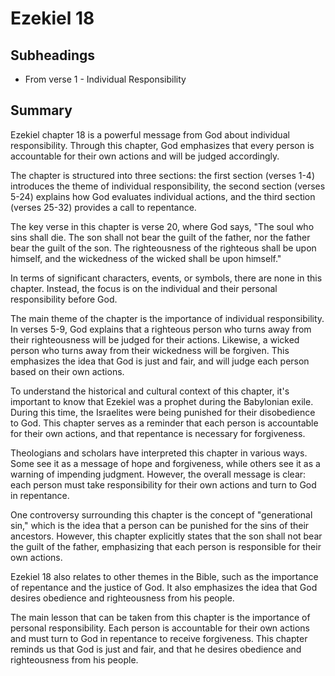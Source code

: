 # Ezekiel 18

## Subheadings

* From verse 1 - Individual Responsibility

## Summary

Ezekiel chapter 18 is a powerful message from God about individual responsibility. Through this chapter, God emphasizes that every person is accountable for their own actions and will be judged accordingly.

The chapter is structured into three sections: the first section (verses 1-4) introduces the theme of individual responsibility, the second section (verses 5-24) explains how God evaluates individual actions, and the third section (verses 25-32) provides a call to repentance.

The key verse in this chapter is verse 20, where God says, "The soul who sins shall die. The son shall not bear the guilt of the father, nor the father bear the guilt of the son. The righteousness of the righteous shall be upon himself, and the wickedness of the wicked shall be upon himself."

In terms of significant characters, events, or symbols, there are none in this chapter. Instead, the focus is on the individual and their personal responsibility before God.

The main theme of the chapter is the importance of individual responsibility. In verses 5-9, God explains that a righteous person who turns away from their righteousness will be judged for their actions. Likewise, a wicked person who turns away from their wickedness will be forgiven. This emphasizes the idea that God is just and fair, and will judge each person based on their own actions.

To understand the historical and cultural context of this chapter, it's important to know that Ezekiel was a prophet during the Babylonian exile. During this time, the Israelites were being punished for their disobedience to God. This chapter serves as a reminder that each person is accountable for their own actions, and that repentance is necessary for forgiveness.

Theologians and scholars have interpreted this chapter in various ways. Some see it as a message of hope and forgiveness, while others see it as a warning of impending judgment. However, the overall message is clear: each person must take responsibility for their own actions and turn to God in repentance.

One controversy surrounding this chapter is the concept of "generational sin," which is the idea that a person can be punished for the sins of their ancestors. However, this chapter explicitly states that the son shall not bear the guilt of the father, emphasizing that each person is responsible for their own actions.

Ezekiel 18 also relates to other themes in the Bible, such as the importance of repentance and the justice of God. It also emphasizes the idea that God desires obedience and righteousness from his people.

The main lesson that can be taken from this chapter is the importance of personal responsibility. Each person is accountable for their own actions and must turn to God in repentance to receive forgiveness. This chapter reminds us that God is just and fair, and that he desires obedience and righteousness from his people.
